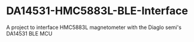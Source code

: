# DA14531-HMC5883L-BLE-Interface
A project to interface HMC5883L magnetometer with the Diaglo semi's DA14531 BLE MCU
